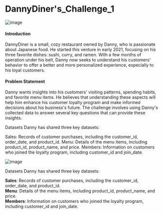 # DannyDiner's_Challenge_1

![image](https://github.com/user-attachments/assets/219177fd-f5ab-406c-8b18-108bd153881f)

<p><h4>Introduction</h4>
DannyDiner is a small, cozy restaurant owned by Danny, who is passionate about Japanese food. He started this venture in early 2021, focusing on his three favorite dishes: sushi, curry, and ramen. With a few months of operation under his belt, Danny now seeks to understand his customers' behavior to offer a better and more personalized experience, especially to his loyal customers.</p>

<p> <h4>Problem Statement</h4>
Danny wants insights into his customers' visiting patterns, spending habits, and favorite menu items. He believes that understanding these aspects will help him enhance his customer loyalty program and make informed decisions about his business's future. The challenge involves using Danny's collected data to answer several key questions that can provide these insights.</p>

Datasets
Danny has shared three key datasets:

Sales: Records of customer purchases, including the customer_id, order_date, and product_id.
Menu: Details of the menu items, including product_id, product_name, and price.
Members: Information on customers who joined the loyalty program, including customer_id and join_date.

![image](https://github.com/user-attachments/assets/1cf1565c-1e42-4a5e-ab81-bbbffdcd5ee1)

Datasets
Danny has shared three key datasets:

<b>Sales</b>: Records of customer purchases, including the customer_id, order_date, and product_id.<br/>
<b>Menu</b>: Details of the menu items, including product_id, product_name, and price.<br/>
<b>Members</b>: Information on customers who joined the loyalty program, including customer_id and join_date.<br/>


